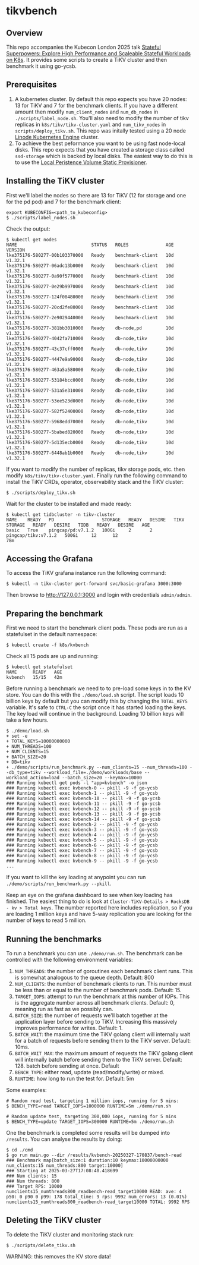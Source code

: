 # tikvbench

## Overview

This repo accompanies the Kubecon London 2025 talk [Stateful Superpowers:
Explore High Performance and Scaleable Stateful Workloads on
K8s](https://kccnceu2025.sched.com/event/1txEs/stateful-superpowers-explore-high-performance-and-scaleable-stateful-workloads-on-k8s-alex-chircop-chris-milsted-alex-reid-akamai-lori-lorusso-percona).
It provides some scripts to create a TiKV cluster and then benchmark it using
go-ycsb.

## Prerequisites

1. A kubernetes cluster. By default this repo expects you have 20 nodes: 13 for
   TiKV and 7 for the benchmark clients. If you have a different amount then
modify `num_client_nodes` and `num_db_nodes` in `./scripts/label_node.sh`.
You'll also need to modify the number of tikv replicas in
`k8s/tikv/tikv-cluster.yaml` and `num_tikv_nodes` in `scripts/deploy_tikv.sh`.
This repo was initally tested using a 20 node [Linode Kubernetes
Engine](https://techdocs.akamai.com/cloud-computing/docs/linode-kubernetes-engine)
cluster.
2. To achieve the best peformance you want to be using fast node-local disks.
   This repo expects that you have created a storage class called `ssd-storage`
which is backed by local disks. The easiest way to do this is to use the [Local
Peristence Volume Static
Provisioner](https://github.com/kubernetes-sigs/sig-storage-local-static-provisioner#local-persistence-volume-static-provisioner).

## Installing the TiKV cluster

First we'll label the nodes so there are 13 for TiKV (12 for storage and one for
the pd pod) and 7 for the benchmark client:

```
export KUBECONFIG=<path_to_kubeconfig>
$ ./scripts/label_nodes.sh
```

Check the output:

```
$ kubectl get nodes
NAME                            STATUS   ROLES              AGE   VERSION
lke375176-580277-00b103370000   Ready    benchmark-client   10d   v1.32.1
lke375176-580277-06adc13b0000   Ready    benchmark-client   10d   v1.32.1
lke375176-580277-0a90f5770000   Ready    benchmark-client   10d   v1.32.1
lke375176-580277-0e29b9970000   Ready    benchmark-client   10d   v1.32.1
lke375176-580277-124f08480000   Ready    benchmark-client   10d   v1.32.1
lke375176-580277-20cd2fe80000   Ready    benchmark-client   10d   v1.32.1
lke375176-580277-2e9029440000   Ready    benchmark-client   10d   v1.32.1
lke375176-580277-381bb3010000   Ready    db-node,pd         10d   v1.32.1
lke375176-580277-4042fa710000   Ready    db-node,tikv       10d   v1.32.1
lke375176-580277-43c37cff0000   Ready    db-node,tikv       10d   v1.32.1
lke375176-580277-4447e9a90000   Ready    db-node,tikv       10d   v1.32.1
lke375176-580277-463a5a580000   Ready    db-node,tikv       10d   v1.32.1
lke375176-580277-53184bcc0000   Ready    db-node,tikv       10d   v1.32.1
lke375176-580277-531a5e310000   Ready    db-node,tikv       10d   v1.32.1
lke375176-580277-53ee523d0000   Ready    db-node,tikv       10d   v1.32.1
lke375176-580277-582f52400000   Ready    db-node,tikv       10d   v1.32.1
lke375176-580277-5968edd70000   Ready    db-node,tikv       10d   v1.32.1
lke375176-580277-5babed820000   Ready    db-node,tikv       10d   v1.32.1
lke375176-580277-5d135ecb0000   Ready    db-node,tikv       10d   v1.32.1
lke375176-580277-6448ab1b0000   Ready    db-node,tikv       10d   v1.32.1
```

If you want to modify the number of replicas, tikv storage pods, etc. then
modify `k8s/tikv/tikv-cluster.yaml`. Finally run the following command to
install the TiKV CRDs, operator, observability stack and the TiKV cluster:

```
$ ./scripts/deploy_tikv.sh
```

Wait for the cluster to be installed and made ready:

```
$ kubectl get tidbcluster -n tikv-cluster
NAME    READY   PD                  STORAGE   READY   DESIRE   TIKV                  STORAGE   READY   DESIRE   TIDB   READY   DESIRE   AGE
basic   True    pingcap/pd:v7.1.2   100Gi     2       2        pingcap/tikv:v7.1.2   500Gi     12      12                               78m
```

## Accessing the Grafana

To access the TiKV grafana instance run the following command:

```
$ kubectl -n tikv-cluster port-forward svc/basic-grafana 3000:3000
```

Then browse to http://127.0.0.1:3000 and login with credentials `admin/admin`.


## Preparing the benchmark

First we need to start the benchmark client pods. These pods are run as a
statefulset in the default namespace:

```
$ kubectl create -f k8s/kvbench
```

Check all 15 pods are up and running:

```
$ kubectl get statefulset
NAME      READY   AGE
kvbench   15/15   42m
```

Before running a benchmark we need to to pre-load some keys in to the KV store.
You can do this with the `./demo/load.sh` script. The script loads 10 billion
keys by default but you can modify this by changing the `TOTAL_KEYS` variable.
It's safe to `CTRL-C` the script once it has started loading the keys. The key
load will continue in the background. Loading 10 billion keys will take a few
hours.

```
$ ./demo/load.sh
+ set -e
+ TOTAL_KEYS=10000000000
+ NUM_THREADS=100
+ NUM_CLIENTS=15
+ BATCH_SIZE=20
+ DB=tikv
+ ./demo/scripts/run_benchmark.py --num_clients=15 --num_threads=100 --db_type=tikv --workload_file=./demo/workloads/base --workload_action=load --batch_size=20 --keymax=10000
### Running kubectl get pods -l "app=kvbench" -o json
### Running kubectl exec kvbench-0 -- pkill -9 -f go-ycsb
### Running kubectl exec kvbench-1 -- pkill -9 -f go-ycsb
### Running kubectl exec kvbench-10 -- pkill -9 -f go-ycsb
### Running kubectl exec kvbench-11 -- pkill -9 -f go-ycsb
### Running kubectl exec kvbench-12 -- pkill -9 -f go-ycsb
### Running kubectl exec kvbench-13 -- pkill -9 -f go-ycsb
### Running kubectl exec kvbench-14 -- pkill -9 -f go-ycsb
### Running kubectl exec kvbench-2 -- pkill -9 -f go-ycsb
### Running kubectl exec kvbench-3 -- pkill -9 -f go-ycsb
### Running kubectl exec kvbench-4 -- pkill -9 -f go-ycsb
### Running kubectl exec kvbench-5 -- pkill -9 -f go-ycsb
### Running kubectl exec kvbench-6 -- pkill -9 -f go-ycsb
### Running kubectl exec kvbench-7 -- pkill -9 -f go-ycsb
### Running kubectl exec kvbench-8 -- pkill -9 -f go-ycsb
### Running kubectl exec kvbench-9 -- pkill -9 -f go-ycsb
...
```

If you want to kill the key loading at anypoint you can run `./demo/scripts/run_benchmark.py --pkill`.

Keep an eye on the grafana dashboard to see when key loading has finished.  The
easiest thing to do is look at `Cluster-TiKV-Details > RocksDB - kv > Total
keys`. The number reported here includes replication, so if you are loading 1
million keys and have 5-way replication you are looking for the number of keys
to read 5 million.

## Running the benchmarks

To run a benchmark you can use `./demo/run.sh`. The benchmark can be controlled
with the following environment variables:
1. `NUM_THREADS`: the number of goroutines each benchmark client runs. This is
   somewhat analogous to the queue depth. Default: 800
1. `NUM_CLIENTS`: the number of benchmark clients to run. This number must be
   less than or equal to the number of benchmark pods. Default: 15.
1. `TARGET_IOPS`: attempt to run the benchmark at this number of IOPs. This is
   the aggregate number across all benchmark clients. Default: 0, meaning run as
   fast as we possibly can.
1. `BATCH_SIZE`: the number of requests we'll batch together at the application
   layer before sending to TiKV. Increasing this massively improves performance
   for writes. Default: 1.
1. `BATCH_WAIT`: the maximum time the TiKV golang client will internally wait for
   a batch of requests before sending them to the TiKV server. Default: 10ms.
1. `BATCH_WAIT_MAX`: the maximum amount of requests the TiKV golang client will
   internally batch before sending them to the TiKV server. Default: 128.
   batch before sending at once. Default
1. `BENCH_TYPE`: either read, update (read/modify/write) or mixed.
1. `RUNTIME`: how long to run the test for. Default: 5m

Some examples:

```
# Random read test, targeting 1 million iops, running for 5 mins:
$ BENCH_TYPE=read TARGET_IOPS=1000000 RUNTIME=5m ./demo/run.sh

# Random update test, targeting 300,000 iops, running for 5 mins
$ BENCH_TYPE=update TARGET_IOPS=300000 RUNTIME=5m ./demo/run.sh
```

One the benchmark is completed some results will be dumped into `/results`.
You can analyse the results by doing:

```
$ cd ./cmd
$ go run main.go --dir /results/kvbench-20250327-170837/bench-read
### Benchmark map[batch_size:1 duration:10 keymax:10000000000 num_clients:15 num_threads:800 target:10000]
### Starting at 2025-03-27T17:08:40.418699
### Num clients: 15
### Num threads: 800
### Target RPS: 10000
numclients15_numthreads800_readbench-read_target10000 READ: ave: 4 p50: 0 p90 0 p99: 178 total_time: 9 rps: 9992 num_errors: 13 (0.01%)
numclients15_numthreads800_readbench-read_target10000 TOTAL: 9992 RPS
```

## Deleting the TiKV cluster

To delete the TiKV cluster and monitoring stack run:

```
$ ./scripts/delete_tikv.sh
```

WARNING: this removes the KV store data!

